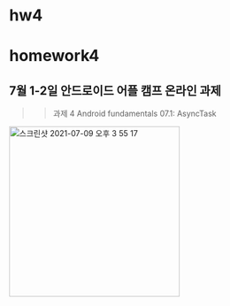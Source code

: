 # hw4
# homework4
## 7월 1-2일 안드로이드 어플 캠프 온라인 과제 


>>과제 4 Android fundamentals 07.1: AsyncTask
<img width="308" alt="스크린샷 2021-07-09 오후 3 55 17" src="https://user-images.githubusercontent.com/74174059/125036528-10857a80-e0ce-11eb-9ff4-a1c94437a7c3.png">
